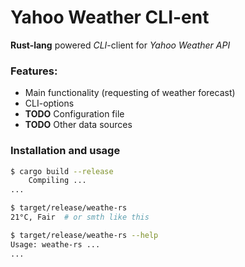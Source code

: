 # Yahoo Weather CLI-ent

**Rust-lang** powered *CLI*-client for *Yahoo Weather API*

### Features:

- Main functionality (requesting of weather forecast)
- CLI-options
- **TODO** Configuration file
- **TODO** Other data sources

### Installation and usage

```sh
$ cargo build --release
    Compiling ...
...

$ target/release/weathe-rs
21°C, Fair  # or smth like this

$ target/release/weathe-rs --help
Usage: weathe-rs ...
...
```
